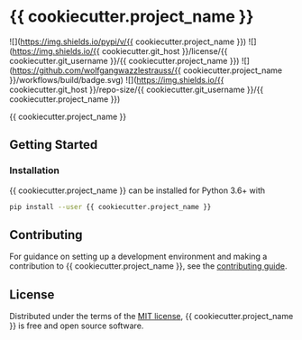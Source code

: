 # {{ cookiecutter.project_name }}

![](https://img.shields.io/pypi/v/{{ cookiecutter.project_name }})
![](https://img.shields.io/{{ cookiecutter.git_host }}/license/{{ cookiecutter.git_username }}/{{ cookiecutter.project_name }})
![](https://github.com/wolfgangwazzlestrauss/{{ cookiecutter.project_name }}/workflows/build/badge.svg)
![](https://img.shields.io/{{ cookiecutter.git_host }}/repo-size/{{ cookiecutter.git_username }}/{{ cookiecutter.project_name }})

{{ cookiecutter.project_name }}


## Getting Started

### Installation

{{ cookiecutter.project_name }} can be installed for Python 3.6+ with

```bash
pip install --user {{ cookiecutter.project_name }}
```


## Contributing

For guidance on setting up a development environment and making a contribution to {{
cookiecutter.project_name }},
see the [contributing guide](CONTRIBUTING.md).


## License

Distributed under the terms of the [MIT license](LICENSE.md), {{ cookiecutter.project_name }} is
free and open source software.

